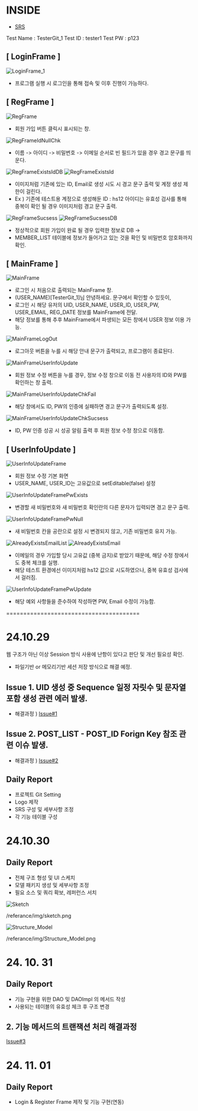 # INSIDE 
* [SRS](https://github.com/SulHyunRyung/INSIDE/blob/main/referance/SRS.txt)

Test Name : TesterGit_1
Test ID : tester1
Test PW : p123

## [ LoginFrame ]

![LoginFrame_1](https://github.com/user-attachments/assets/f2845fca-2d1b-484c-914e-46c21bf067ca)

* 프로그램 실행 시 로그인을 통해 접속 및 이후 진행이 가능하다.

## [ RegFrame ]

![RegFrame](https://github.com/user-attachments/assets/4cddf075-e132-4965-8c0e-8e4b30b6bae3)

* 회원 가입 버튼 클릭시 표시되는 창.
  
![RegFrameIdNullChk](https://github.com/user-attachments/assets/70137168-0115-4471-8bce-64568012d122)

* 이름 -> 아이디 -> 비밀번호 -> 이메일 순서로 빈 필드가 있을 경우 경고 문구를 띄운다.

![RegFrameExistsIdDB](https://github.com/user-attachments/assets/53f65b0d-46cd-4fb3-a2db-fd4fbdc29e07)
![RegFrameExistsId](https://github.com/user-attachments/assets/98919bbb-7529-4f24-a1ae-b90051266f3c)

* 이미지처럼 기존에 있는 ID, Email로 생성 시도 시 경고 문구 출력 및 계정 생성 제한이 걸린다.
* Ex ) 기존에 테스트용 계정으로 생성해둔 ID : hs12 아이디는 유효성 검사를 통해 중복이 확인 될 경우 이미지처럼 경고 문구 출력.

![RegFrameSucsess](https://github.com/user-attachments/assets/8327ef5d-c68f-480d-8d18-bb7b2f7762de)
![RegFrameSucsessDB](https://github.com/user-attachments/assets/91748acd-5d1f-4089-af90-710903cbadb1)

* 정상적으로 회원 가입이 완료 될 경우 입력한 정보로 DB ->
* MEMBER_LIST 테이블에 정보가 들어가고 있는 것을 확인 및 비밀번호 암호화까지 확인.

## [ MainFrame ]

![MainFrame](https://github.com/user-attachments/assets/6fe4fe08-e1f9-4781-8fcb-c3f2d21a695f)
* 로그인 시 처음으로 출력되는 MainFrame 창.
* (USER_NAME)[TesterGit_1]님 안녕하세요. 문구에서 확인할 수 있듯이,
* 로그인 시 해당 유저의 UID, USER_NAME, USER_ID, USER_PW, USER_EMAIL, REG_DATE 정보를 MainFrame에 전달.
* 해당 정보를 통해 추후 MainFrame에서 파생되는 모든 창에서 USER 정보 이용 가능.

![MainFrameLogOut](https://github.com/user-attachments/assets/9ba43357-3c43-4649-86b2-ba60ac4007c6)
* 로그아웃 버튼을 누를 시 해당 안내 문구가 출력되고, 프로그램이 종료된다.

![MainFrameUserInfoUpdate](https://github.com/user-attachments/assets/bef0d579-fc1a-4732-ad7f-dc75bb5115a6)
* 회원 정보 수정 버튼을 누를 경우, 정보 수정 창으로 이동 전 사용자의 ID와 PW를 확인하는 창 출력.

![MainFrameUserInfoUpdateChkFail](https://github.com/user-attachments/assets/2bad021c-1b7c-4b20-ac56-d4c5433f4ac3)
* 해당 창에서도 ID, PW의 인증에 실패하면 경고 문구가 출력되도록 설정.

![MainFrameUserInfoUpdateChkSucsess](https://github.com/user-attachments/assets/d209d790-a33d-4f19-8839-dfa9d477d780)
* ID, PW 인증 성공 시 성공 알림 출력 후 회원 정보 수정 창으로 이동함.

## [ UserInfoUpdate ]

![UserInfoUpdateFrame](https://github.com/user-attachments/assets/bc5b7c14-e479-4a55-9def-6295b1a5c6d3)
* 회원 정보 수정 기본 화면
* USER_NAME, USER_ID는 고유값으로 setEditable(false) 설정

![UserInfoUpdateFramePwExists](https://github.com/user-attachments/assets/61fbc203-8cb5-4117-a6d4-4134d1f95753)
* 변경할 새 비밀번호와 새 비밀번호 확인란의 다른 문자가 입력되면 경고 문구 출력.

![UserInfoUpdateFramePwNull](https://github.com/user-attachments/assets/ef180442-716b-4662-886a-922ae309ba17)
* 새 비밀번호 칸을 공란으로 설정 시 변경되지 않고, 기존 비밀번호 유지 가능.

![AlreadyExistsEmailList](https://github.com/user-attachments/assets/024f2225-8b4b-4b53-9a88-8dcfd1f95696)
![AlreadyExistsEmail](https://github.com/user-attachments/assets/1052350b-fbe8-4d39-bbd5-05a9696123a7)
* 이메일의 경우 가입할 당시 고유값 (중복 금지)로 받았기 때문에, 해당 수정 창에서도 중복 체크를 실행.
* 해당 테스트 환경에선 이미지처럼 hs12 값으로 시도하였으나, 중복 유효성 검사에서 걸러짐.

![UserInfoUpdateFramePwUpdate](https://github.com/user-attachments/assets/022437ac-4f2f-4817-80aa-b3c50e25c89d)
* 해당 예외 사항들을 준수하여 작성하면 PW, Email 수정이 가능함.
  





=======================================

# 24.10.29

웹 구조가 아닌 이상 Session 방식 사용에 난항이 있다고 판단 및 개선 필요성 확인.
* 파일기반 or 메모리기반 세션 저장 방식으로 해결 예정.

## Issue 1. UID 생성 중 Sequence 일정 자릿수 및 문자열 포함 생성 관련 에러 발생.
* 해결과정 ) [Issue#1](https://github.com/SulHyunRyung/INSIDE/issues/1)

## Issue 2. POST_LIST - POST_ID Forign Key 참조 관련 이슈 발생.
* 해결과정 ) [Issue#2](https://github.com/SulHyunRyung/INSIDE/issues/2)

## Daily Report
* 프로젝트 Git Setting
* Logo 제작
* SRS 구성 및 세부사항 조정
* 각 기능 테이블 구성

# 24.10.30

## Daily Report
* 전체 구조 형성 및 UI 스케치
* 모델 패키지 생성 및 세부사항 조정
* 필요 소스 및 쿼리 확보, 레퍼런스 서치

![Sketch](https://github.com/user-attachments/assets/d0ea8ddf-5b9d-4740-bb20-af45e9c5d05b)

/referance/img/sketch.png
 
![Structure_Model](https://github.com/user-attachments/assets/fb0cd06d-b049-4256-8061-aa428a7d7dcb)

/referance/img/Structure_Model.png

# 24. 10. 31

## Daily Report
* 기능 구현을 위한 DAO 및 DAOImpl 의 메서드 작성
* 사용되는 테이블의 유효성 체크 후 구조 변경

## 2. 기능 메서드의 트랜잭션 처리 해결과정 
[Issue#3](https://github.com/SulHyunRyung/INSIDE/issues/3)

# 24. 11. 01

## Daily Report
* Login & Register Frame 제작 및 기능 구현(연동)

